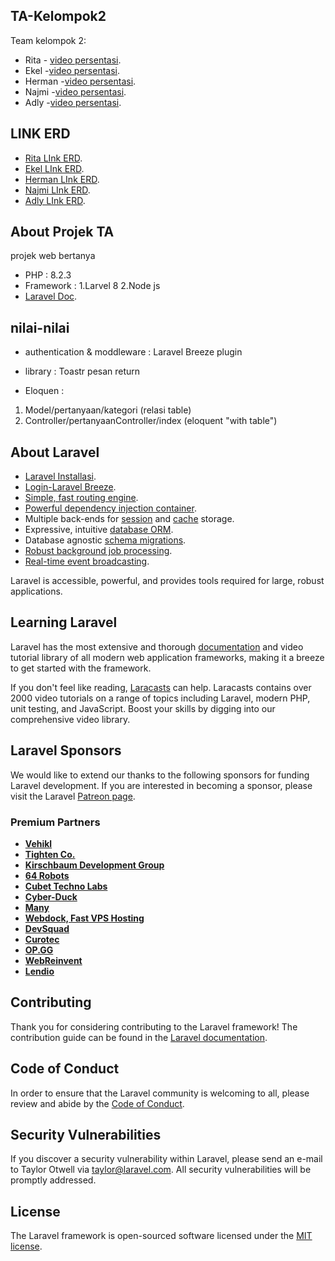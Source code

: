 ## TA-Kelompok2

Team kelompok 2:

-   Rita - [video persentasi](https://drive.google.com/drive/folders/1b5qaGpOIOlq7Yb-FnLXtFTj5mG4jLe9K?usp=sharing).
-   Ekel -[video persentasi](https://www.youtube.com/results?search_query=sandhika+galih).
-   Herman -[video persentasi](https://drive.google.com/drive/folders/1Bi2u_OuWd08cGV0w1zp1Q7i9yBC6eGPy?usp=sharing).
-   Najmi -[video persentasi](https://www.youtube.com/results?search_query=sandhika+galih).
-   Adly -[video persentasi](https://www.youtube.com/results?search_query=sandhika+galih).

## LINK ERD

-   [Rita LInk ERD](https://drive.google.com/file/d/1pGaZ16oo5lh9LJTZZKdzNR0YZVxCgH_C/view?usp=sharing).
-   [Ekel LInk ERD](https://drive.google.com/file/d/1pGaZ16oo5lh9LJTZZKdzNR0YZVxCgH_C/view?usp=sharing).
-   [Herman LInk ERD](https://drive.google.com/drive/folders/1tB9apa9b8zZTYgg3GRzpqwDd63OyUgl1?usp=sharing).
-   [Najmi LInk ERD](https://drive.google.com/file/d/1pGaZ16oo5lh9LJTZZKdzNR0YZVxCgH_C/view?usp=sharing).
-   [Adly LInk ERD](https://drive.google.com/file/d/1pGaZ16oo5lh9LJTZZKdzNR0YZVxCgH_C/view?usp=sharing).

## About Projek TA

projek web bertanya

-   PHP : 8.2.3
-   Framework : 1.Larvel 8
    2.Node js
-   [Laravel Doc](https://laravel.com/docs/8.x/readme).

## nilai-nilai

-   authentication & moddleware : Laravel Breeze plugin
-   library : Toastr pesan return

-   Eloquen :

1. Model/pertanyaan/kategori (relasi table)
2. Controller/pertanyaanController/index (eloquent "with table")

## About Laravel

-   [Laravel Installasi](https://laravel.com/docs/8.x/installation).
-   [Login-Laravel Breeze](https://laravel.com/docs/9.x/starter-kits#laravel-breeze).
-   [Simple, fast routing engine](https://laravel.com/docs/routing).
-   [Powerful dependency injection container](https://laravel.com/docs/container).
-   Multiple back-ends for [session](https://laravel.com/docs/session) and [cache](https://laravel.com/docs/cache) storage.
-   Expressive, intuitive [database ORM](https://laravel.com/docs/eloquent).
-   Database agnostic [schema migrations](https://laravel.com/docs/migrations).
-   [Robust background job processing](https://laravel.com/docs/queues).
-   [Real-time event broadcasting](https://laravel.com/docs/broadcasting).

Laravel is accessible, powerful, and provides tools required for large, robust applications.

## Learning Laravel

Laravel has the most extensive and thorough [documentation](https://laravel.com/docs) and video tutorial library of all modern web application frameworks, making it a breeze to get started with the framework.

If you don't feel like reading, [Laracasts](https://laracasts.com) can help. Laracasts contains over 2000 video tutorials on a range of topics including Laravel, modern PHP, unit testing, and JavaScript. Boost your skills by digging into our comprehensive video library.

## Laravel Sponsors

We would like to extend our thanks to the following sponsors for funding Laravel development. If you are interested in becoming a sponsor, please visit the Laravel [Patreon page](https://patreon.com/taylorotwell).

### Premium Partners

-   **[Vehikl](https://vehikl.com/)**
-   **[Tighten Co.](https://tighten.co)**
-   **[Kirschbaum Development Group](https://kirschbaumdevelopment.com)**
-   **[64 Robots](https://64robots.com)**
-   **[Cubet Techno Labs](https://cubettech.com)**
-   **[Cyber-Duck](https://cyber-duck.co.uk)**
-   **[Many](https://www.many.co.uk)**
-   **[Webdock, Fast VPS Hosting](https://www.webdock.io/en)**
-   **[DevSquad](https://devsquad.com)**
-   **[Curotec](https://www.curotec.com/services/technologies/laravel/)**
-   **[OP.GG](https://op.gg)**
-   **[WebReinvent](https://webreinvent.com/?utm_source=laravel&utm_medium=github&utm_campaign=patreon-sponsors)**
-   **[Lendio](https://lendio.com)**

## Contributing

Thank you for considering contributing to the Laravel framework! The contribution guide can be found in the [Laravel documentation](https://laravel.com/docs/contributions).

## Code of Conduct

In order to ensure that the Laravel community is welcoming to all, please review and abide by the [Code of Conduct](https://laravel.com/docs/contributions#code-of-conduct).

## Security Vulnerabilities

If you discover a security vulnerability within Laravel, please send an e-mail to Taylor Otwell via [taylor@laravel.com](mailto:taylor@laravel.com). All security vulnerabilities will be promptly addressed.

## License

The Laravel framework is open-sourced software licensed under the [MIT license](https://opensource.org/licenses/MIT).

